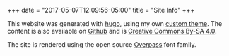 +++
date = "2017-05-07T12:09:56-05:00"
title = "Site Info"
+++

This website was generated with [hugo](https://gohugo.io), using my own [custom theme](https://github.com/cfdrake/hugo-theme).
The content is also available on [Github](https://github.com/cfdrake/colindrake.me) and is [Creative Commons By-SA 4.0](https://creativecommons.org/licenses/by-sa/4.0/).

The site is rendered using the open source [Overpass](http://overpassfont.org/) font family.
